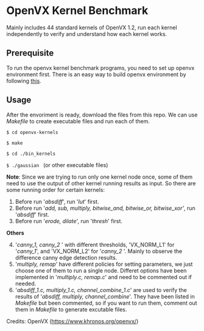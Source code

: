 # OpenVX Kernel Benchmark
Mainly includes 44 standard kernels of OpenVX 1.2, run each kernel independently to verify and understand how each kernel works. 

## Prerequisite
To run the openvx kernel benchmark programs, you need to set up openvx environment first. There is an easy way to build openvx environment by following [this](https://github.com/tazzaoui/build-openvx).

## Usage
After the envoriment is ready, download the files from this repo. We can use *Makefile* to create executable files and run each of them. 

`$ cd openvx-kernels`

`$ make`  

`$ cd ./bin_kernels` 

`$ ./gaussian ` (or other executable files)

**Note**: Since we are trying to run only one kernel node once, some of them need to use the output of other kernel running results as input. So there are some running order for certain kernels: 

1. Before run '*absdiff*', run '*lut*' first.
2. Before run '*add, sub, multiply, bitwise_and, bitwise_or, bitwise_xor'*, run '*absdiff*'  first.
3. Before run '*erode, dilate*', run '*thresh*' first.


**Others**

4. '*canny_1, canny_2* ' with different thresholds, 'VX_NORM_L1' for '*canny_1*', and 'VX_NORM_L2' for '*canny_2* '. Mainly to observe the difference canny edge detection results.
5. '*multiply, remap*' have different policies for setting parameters, we just choose one of them to run a single node. Differet options have been implemented in '*multiply.c, remap.c*' and need to be commented out if needed.
6. '*absdiff\_1.c, multiply\_1.c, channel_combine\_1.c*' are used to verify the results of '*absdiff, multiply, channel_combine*'. They have been listed in *Makefile* but been commented, so if you want to run them, comment out them in *Makefile* to generate excutable files.


Credits: OpenVX (https://www.khronos.org/openvx/)
